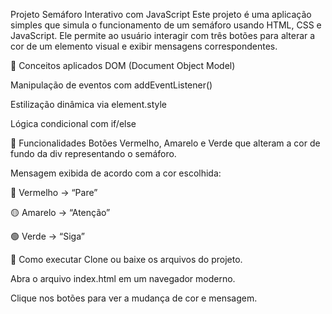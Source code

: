 Projeto Semáforo Interativo com JavaScript
Este projeto é uma aplicação simples que simula o funcionamento de um semáforo usando HTML, CSS e JavaScript. Ele permite ao usuário interagir com três botões para alterar a cor de um elemento visual e exibir mensagens correspondentes.

🧠 Conceitos aplicados
DOM (Document Object Model)

Manipulação de eventos com addEventListener()

Estilização dinâmica via element.style

Lógica condicional com if/else

🎯 Funcionalidades
Botões Vermelho, Amarelo e Verde que alteram a cor de fundo da div representando o semáforo.

Mensagem exibida de acordo com a cor escolhida:

🔴 Vermelho → “Pare”

🟡 Amarelo → “Atenção”

🟢 Verde → “Siga”

🚀 Como executar
Clone ou baixe os arquivos do projeto.

Abra o arquivo index.html em um navegador moderno.

Clique nos botões para ver a mudança de cor e mensagem.
